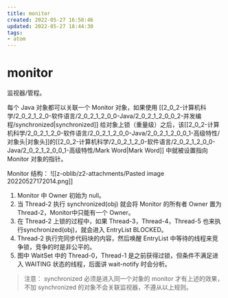 ```yaml
---
title: monitor
created: 2022-05-27 16:58:46
updated: 2022-05-27 18:44:30
tags: 
- atom
---
```

# monitor

监视器/管程。

每个 Java 对象都可以关联一个 Monitor 对象，如果使用 [[2_0_2-计算机科学/2_0_2_1_2_0-软件语言/2_0_2_1_2_0_0-Java/2_0_2_1_2_0_0_2-并发编程/synchronized|synchronized]] 给对象上锁（重量级）之后，该[[2_0_2-计算机科学/2_0_2_1_2_0-软件语言/2_0_2_1_2_0_0-Java/2_0_2_1_2_0_0_1-高级特性/对象头|对象头]]的[[2_0_2-计算机科学/2_0_2_1_2_0-软件语言/2_0_2_1_2_0_0-Java/2_0_2_1_2_0_0_1-高级特性/Mark Word|Mark Word]] 中就被设置指向 Monitor 对象的指针。

Monitor 结构：
![[z-oblib/z2-attachments/Pasted image 20220527172014.png]]

1. Monitor 中 Owner 初始为 null。
2. 当 Thread-2 执行 synchronized(obj) 就会将 Monitor 的所有者 Owner 置为 Thread-2，Monitor中只能有一个 Owner。
3. 在 Thread-2 上锁的过程中，如果 Thread-3，Thread-4，Thread-5 也来执行synchronized(obj)，就会进入 EntryList BLOCKED。
4. Thread-2 执行完同步代码块的内容，然后唤醒 EntryList 中等待的线程来竞争锁，竞争的时是非公平的。
5. 图中 WaitSet 中的 Thread-0，Thread-1 是之前获得过锁，但条件不满足进入 WAITING 状态的线程，后面讲 wait-notify 时会分析。

> 注意：
synchronized 必须是进入同一个对象的 monitor 才有上述的效果，
不加 synchronized 的对象不会关联监视器，不遵从以上规则。

